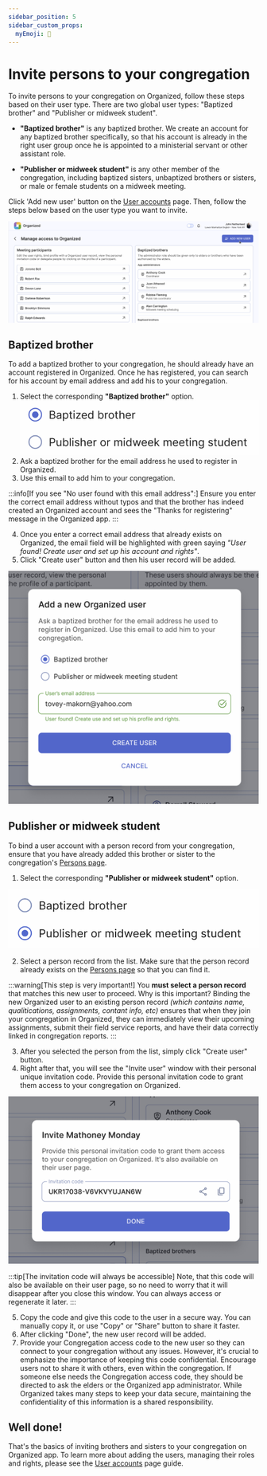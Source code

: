 ```yaml
---
sidebar_position: 5
sidebar_custom_props:
  myEmoji: 📨
---
```


# Invite persons to your congregation

To invite persons to your congregation on Organized, follow these steps based on their user type. There are two global user types: "Baptized brother" and "Publisher or midweek student".

- **"Baptized brother"** is any baptized brother. We create an account for any baptized brother specifically, so that his account is already in the right user group once he is appointed to a ministerial servant or other assistant role.

- **"Publisher or midweek student"** is any other member of the congregation, including baptized sisters, unbaptized brothers or sisters, or male or female students on a midweek meeting.

Click 'Add new user' button on the [User accounts](./manage-access) page. Then, follow the steps below based on the user type you want to invite.

![Add new user](./img/manage-access.png)

## Baptized brother

To add a baptized brother to your congregation, he should already have an account registered in Organized. Once he has registered, you can search for his account by email address and add his to your congregation.

1. Select the corresponding **"Baptized brother"** option.
  ![Publisher option](./img/brother-start.png)
2. Ask a baptized brother for the email address he used to register in Organized.
3. Use this email to add him to your congregation.

:::info[If you see "No user found with this email address":]
Ensure you enter the correct email address without typos and that the brother has indeed created an Organized account and sees the "Thanks for registering" message in the Organized app.
:::

4. Once you enter a correct email address that already exists on Organized, the email field will be highlighted with green saying _"User found! Create user and set up his account and rights"_.
5. Click "Create user" button and then his user record will be added.

![Brother account found](./img/brother-found.png)

## Publisher or midweek student

To bind a user account with a person record from your congregation, ensure that you have already added this brother or sister to the congregation's [Persons page](../how-to-use/persons/all-persons).

1. Select the corresponding **"Publisher or midweek student"** option.

![Publisher option](./img/publisher-start.png)

2. Select a person record from the list. Make sure that the person record already exists on the [Persons page](../how-to-use/persons/all-persons.md) so that you can find it.

:::warning[This step is very important!]
You **must select a person record** that matches this new user to proceed. Why is this important? Binding the new Organized user to an existing person record _(which contains name, qualitications, assignments, contant info, etc)_ ensures that when they join your congregation in Organized, they can immediately view their upcoming assignments, submit their field service reports, and have their data correctly linked in congregation reports.
:::

3. After you selected the person from the list, simply click "Create user" button.
4. Right after that, you will see the "Invite user" window with their personal unique invitation code. Provide this personal invitation code to grant them access to your congregation on Organized.

![Publisher invitation code](./img/publisher-invite-code.png)

:::tip[The invitation code will always be accessible]
Note, that this code will also be available on their user page, so no need to worry that it will disappear after you close this window. You can always access or regenerate it later.
:::

5. Copy the code and give this code to the user in a secure way. You can manually copy it, or use "Copy" or "Share" button to share it faster.
6. After clicking "Done", the new user record will be added.
7. Provide your Congregation access code to the new user so they can connect to your congregation without any issues. However, it's crucial to emphasize the importance of keeping this code confidential. Encourage users not to share it with others, even within the congregation. If someone else needs the Congregation access code, they should be directed to ask the elders or the Organized app administrator. While Organized takes many steps to keep your data secure, maintaining the confidentiality of this information is a shared responsibility.

## Well done!

That's the basics of inviting brothers and sisters to your congregation on Organized app. To learn more about adding the users, managing their roles and rights, please see the [User accounts](./manage-access) page guide.
